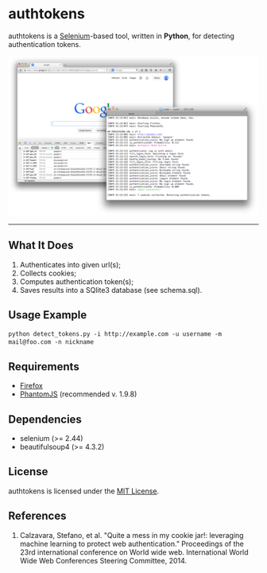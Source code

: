 # authtokens
authtokens is a [Selenium](http://www.seleniumhq.org/ "selenium")-based tool, written in **Python**, for detecting authentication tokens.

![authtokens.png](authtokens.png "AuthTokens in action")

---

## What It Does

1. Authenticates into given url(s);
2. Collects cookies;
3. Computes authentication token(s);
4. Saves results into a SQlite3 database (see schema.sql).

## Usage Example

	python detect_tokens.py -i http://example.com -u username -m mail@foo.com -n nickname


## Requirements
* [Firefox](https://www.mozilla.org/ "firefox")
* [PhantomJS](http://phantomjs.org/ "phantomjs") (recommended v. 1.9.8)


## Dependencies
* selenium (>= 2.44)
* beautifulsoup4 (>= 4.3.2)

## License
authtokens is licensed under the [MIT License](http://opensource.org/licenses/MIT).


## References
1. Calzavara, Stefano, et al. "Quite a mess in my cookie jar!: leveraging machine learning to protect web authentication." Proceedings of the 23rd international conference on World wide web. International World Wide Web Conferences Steering Committee, 2014.
